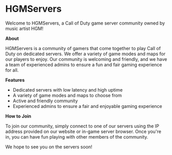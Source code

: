 # HGMServers

Welcome to HGMServers, a Call of Duty game server community owned by music artist HGM!

**About**

HGMServers is a community of gamers that come together to play Call of Duty on dedicated servers. We offer a variety of game modes and maps for our players to enjoy. Our community is welcoming and friendly, and we have a team of experienced admins to ensure a fun and fair gaming experience for all.

**Features**
- Dedicated servers with low latency and high uptime
- A variety of game modes and maps to choose from
- Active and friendly community
- Experienced admins to ensure a fair and enjoyable gaming experience

**How to Join**

To join our community, simply connect to one of our servers using the IP address provided on our website or in-game server browser. Once you're in, you can have fun playing with other members of the community.

We hope to see you on the servers soon!
